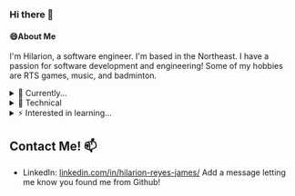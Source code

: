 ### Hi there 👋

<!--
**H-jamesR2/H-jamesR2** is a ✨ _special_ ✨ repository because its `README.md` (this file) appears on your GitHub profile.

Here are some ideas to get you started:

- 🔭 I’m currently working on ...
- 🌱 I’m currently learning ...
- 👯 I’m looking to collaborate on ...
- 🤔 I’m looking for help with ...
- 💬 Ask me about ...
- 📫 How to reach me: ...
- 😄 Pronouns: ...
- ⚡ Fun fact: ...
-->
#### 😄About Me
  I'm Hilarion, a software engineer.
  I'm based in the Northeast. I have a passion for software development and engineering!
  Some of my hobbies are RTS games, music, and badminton.

<details>
  <summary> 🌱 Currently... </summary>
  <ul style="padding-left: 60px;">
  <li> Upskilling and polishing resume.</li>
  <li> Working on resume-source-control web app.</li>
</details>

<details>
  <summary> 🔧 Technical </summary>
  <ul style="padding-left: 60px;">
  <li> <b>Languages</b>: Java, Python, C/C++, SQL (Postgres, MySQL), JavaScript, HTML/CSS, C#, Some Swift </li>
  <li> <b>Frameworks</b>: React, Node.js, WordPress, TensorFlow, Keras </li>
  <li> <b>Developer Tools</b>: Git, Kubernetes, Docker, AWS, GCP, VS Code, Visual Studio, IntelliJ, Android Studio, Figma, Burp Suite, VMs, VPNs </li>
  <li> <b>Libraries:</b> ReduxJS, NodeJS, Pandas, NumPy, Matplotlib, Scikit-learn, XGBoost, OpenCV </li>
</details>

<details>
<summary> ⚡ Interested in learning... </summary>
  <ul style="padding-left: 60px;">
  <li> full-stack development </li>
  <li> system design </li>
  <li> financial technology </li>
  <li> artificial intelligence </li>
  <li> research and project management </li>
</details>

## Contact Me! 📫

- LinkedIn: [linkedin.com/in/hilarion-reyes-james/](https://www.linkedin.com/in/hilarion-reyes-james/) Add a message letting me know you found me from Github!
